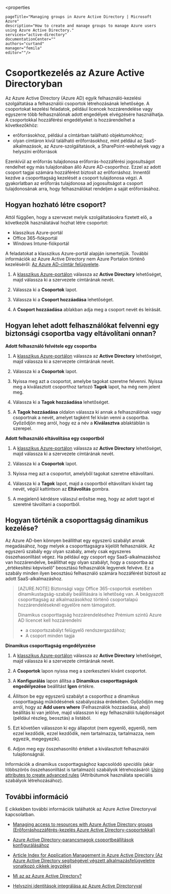 <properties

    pageTitle="Managing groups in Azure Active Directory | Microsoft Azure"
    description="How to create and manage groups to manage Azure users using Azure Active Directory."
    services="active-directory"
    documentationCenter=""
    authors="curtand"
    manager="femila"
    editor=""/>

<tags
    ms.service="active-directory"
    ms.workload="identity"
    ms.tgt_pltfrm="na"
    ms.devlang="na"
    ms.topic="get-started-article"
    ms.date="09/22/2016"
    ms.author="curtand"/>



# Csoportkezelés az Azure Active Directoryban

Az Azure Active Directory (Azure AD) egyik felhasználó-kezelési szolgáltatása a felhasználói csoportok létrehozásának lehetősége. A csoportokat kezelési feladatok, például licencek hozzárendelése vagy egyszerre több felhasználónak adott engedélyek elvégzésére használhatja. A csoportokkal hozzáférési engedélyeket is hozzárendelhet a következőkhöz:

- erőforrásokhoz, például a címtárban található objektumokhoz;
- olyan címtáron kívül található erőforrásokhoz, mint például az SaaS-alkalmazások, az Azure-szolgáltatások, a SharePoint-webhelyek vagy a helyszíni erőforrások

Ezenkívül az erőforrás tulajdonosa erőforrás-hozzáférési jogosultságot rendelhet egy más tulajdonában álló Azure AD-csoporthoz. Ezzel az adott csoport tagjai számára hozzáférést biztosít az erőforráshoz. Innentől kezdve a csoporttagság kezelését a csoport tulajdonosa végzi. A gyakorlatban az erőforrás tulajdonosa ad jogosultságot a csoport tulajdonosának arra, hogy felhasználókat rendeljen a saját erőforrásához.

## Hogyan hozható létre csoport?

Attól függően, hogy a szervezet melyik szolgáltatásokra fizetett elő, a következők használatával hozhat létre csoportot:
- klasszikus Azure-portál
- Office 365-fiókportál
- Windows Intune-fiókportál

A feladatokat a klasszikus Azure-portál alapján ismertetjük. További információk az Azure Active Directory nem Azure Portalon történő kezeléséről: [Az Azure AD-címtár felügyelete](active-directory-administer.md).

1. A [klasszikus Azure-portálon](https://manage.windowsazure.com) válassza az **Active Directory** lehetőséget, majd válassza ki a szervezete címtárának nevét.

2. Válassza ki a **Csoportok** lapot.

3. Válassza ki a **Csoport hozzáadása** lehetőséget.

4. A **Csoport hozzáadása** ablakban adja meg a csoport nevét és leírását.


## Hogyan lehet adott felhasználókat felvenni egy biztonsági csoportba vagy eltávolítani onnan?

**Adott felhasználó felvétele egy csoportba**

1. A [klasszikus Azure-portálon](https://manage.windowsazure.com) válassza az **Active Directory** lehetőséget, majd válassza ki a szervezete címtárának nevét.

2. Válassza ki a **Csoportok** lapot.

3. Nyissa meg azt a csoportot, amelybe tagokat szeretne felvenni. Nyissa meg a kiválasztott csoporthoz tartozó **Tagok** lapot, ha még nem jelent meg.

4. Válassza ki a **Tagok hozzáadása** lehetőséget.

5. A **Tagok hozzáadása** oldalon válassza ki annak a felhasználónak vagy csoportnak a nevét, amelyet tagként fel kíván venni a csoportba. Győződjön meg arról, hogy ez a név a **Kiválasztva** ablaktáblán is szerepel.


**Adott felhasználó eltávolítása egy csoportból**

1. A [klasszikus Azure-portálon](https://manage.windowsazure.com) válassza az **Active Directory** lehetőséget, majd válassza ki a szervezete címtárának nevét.

2. Válassza ki a **Csoportok** lapot.

3. Nyissa meg azt a csoportot, amelyből tagokat szeretne eltávolítani.

4. Válassza ki a **Tagok** lapot, majd a csoportból eltávolítani kívánt tag nevét, végül kattintson az **Eltávolítás** gombra.

6. A megjelenő kérdésre válaszul erősítse meg, hogy az adott tagot el szeretné távolítani a csoportból.


## Hogyan történik a csoporttagság dinamikus kezelése?

Az Azure AD-ben könnyen beállíthat egy egyszerű szabályt annak megadásához, hogy melyek a csoporttagságra kijelölt felhasználók. Az egyszerű szabály egy olyan szabály, amely csak egyszeres összehasonlítást végez. Ha például egy csoport egy SaaS-alkalmazáshoz van hozzárendelve, beállíthat egy olyan szabályt, hogy a csoportba az „értékesítési képviselő” beosztású felhasználók legyenek felvéve. Ez a szabály minden ilyen beosztású felhasználó számára hozzáférést biztosít az adott SaaS-alkalmazáshoz.

> [AZURE.NOTE] Biztonsági vagy Office 365-csoportok esetében dinamikustagság-szabály beállítására is lehetőség van. A beágyazott csoporttagság az alkalmazásokhoz történő csoportalapú hozzárendeléseknél egyelőre nem támogatott.
>
> Dinamikus csoporttagság hozzárendeléséhez Prémium szintű Azure AD licencet kell hozzárendelni
>
> - a csoportszabályt felügyelő rendszergazdához;
> - A csoport minden tagja

**Dinamikus csoporttagság engedélyezése**

1. A [klasszikus Azure-portálon](https://manage.windowsazure.com) válassza az **Active Directory** lehetőséget, majd válassza ki a szervezete címtárának nevét.

2. A **Csoportok** lapon nyissa meg a szerkeszteni kívánt csoportot.

3. A **Konfigurálás** lapon állítsa a **Dinamikus csoporttagságok engedélyezése** beállítást **Igen** értékre.

4. Állítson be egy egyszerű szabályt a csoporthoz a dinamikus csoporttagság működésének szabályozása érdekében. Győződjön meg arról, hogy az **Add users where** (Felhasználók hozzáadása, ahol) beállítás ki van jelölve, majd válasszon ki egy felhasználói tulajdonságot (például részleg, beosztás) a listából.

5. Ezt követően válasszon ki egy állapotot (nem egyenlő, egyenlő, nem ezzel kezdődik, ezzel kezdődik, nem tartalmazza, tartalmazza, nem egyezik, megegyezik).

6. Adjon meg egy összehasonlító értéket a kiválasztott felhasználói tulajdonságnál.

Információk a dinamikus csoporttagsághoz kapcsolódó *speciális* (akár többszörös összehasonlítást is tartalmazó) szabályok létrehozásáról: [Using attributes to create advanced rules](active-directory-accessmanagement-groups-with-advanced-rules.md) (Attribútumok használata speciális szabályok létrehozásához).

## További információ

E cikkekben további információk találhatók az Azure Active Directoryval kapcsolatban.

* [Managing access to resources with Azure Active Directory groups (Erőforráshozzáférés-kezelés Azure Active Directory-csoportokkal)](active-directory-manage-groups.md)

* [Azure Active Directory-parancsmagok csoportbeállítások konfigurálásához](active-directory-accessmanagement-groups-settings-cmdlets.md)

* [Article Index for Application Management in Azure Active Directory (Az Azure Active Directory segítségével végzett alkalmazásfelügyeletre vonatkozó cikkek jegyzéke)](active-directory-apps-index.md)

* [Mi az az Azure Active Directory?](active-directory-whatis.md)

* [Helyszíni identitások integrálása az Azure Active Directoryval](active-directory-aadconnect.md)



<!--HONumber=Sep16_HO3-->


